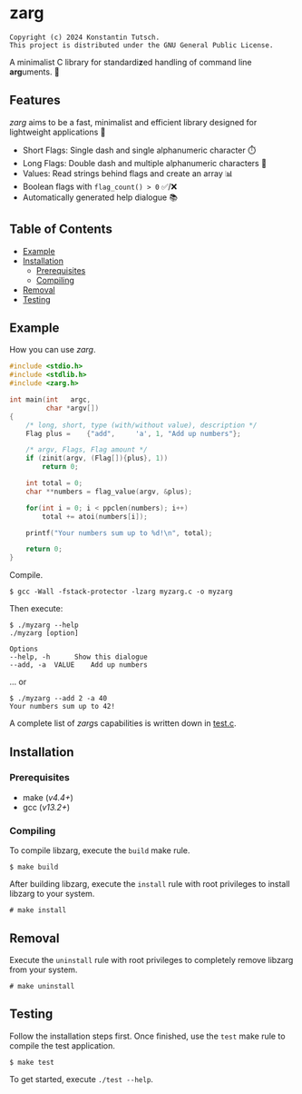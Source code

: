 # zarg

```
Copyright (c) 2024 Konstantin Tutsch.
This project is distributed under the GNU General Public License.
```

A minimalist C library for standardi**z**ed handling of command line **arg**uments. 🚀

## Features

*zarg* aims to be a fast, minimalist and efficient library designed for lightweight applications 🍃

- Short Flags: Single dash and single alphanumeric character ⏱️
- Long Flags: Double dash and multiple alphanumeric characters 📍
- Values: Read strings behind flags and create an array 📊
- Boolean flags with `flag_count() > 0` ✅/❌
- Automatically generated help dialogue 📚

## Table of Contents

- [Example](#example)
- [Installation](#installation)
  - [Prerequisites](#prerequisites)
  - [Compiling](#compiling)
- [Removal](#removal)
- [Testing](#testing)

## Example

How you can use *zarg*.

```c
#include <stdio.h>
#include <stdlib.h>
#include <zarg.h>

int main(int   argc,
         char *argv[])
{
    /* long, short, type (with/without value), description */
    Flag plus =    {"add",     'a', 1, "Add up numbers"};

    /* argv, Flags, Flag amount */
    if (zinit(argv, (Flag[]){plus}, 1))
        return 0;

    int total = 0;
    char **numbers = flag_value(argv, &plus);

    for(int i = 0; i < ppclen(numbers); i++)
        total += atoi(numbers[i]);

    printf("Your numbers sum up to %d!\n", total);

    return 0;
}
```

Compile.

```
$ gcc -Wall -fstack-protector -lzarg myzarg.c -o myzarg
```

Then execute:

```
$ ./myzarg --help
./myzarg [option]

Options
--help, -h		Show this dialogue
--add, -a  VALUE	Add up numbers
```

… or

```
$ ./myzarg --add 2 -a 40
Your numbers sum up to 42!
```

A complete list of *zarg*s capabilities is written down in [test.c](/test.c).

## Installation

### Prerequisites

- make (*v4.4+*)
- gcc (*v13.2+*)

### Compiling

To compile libzarg, execute the `build` make rule.

```
$ make build
```

After building libzarg, execute the `install` rule with root privileges to install libzarg to your system.

```
# make install
```

## Removal

Execute the `uninstall` rule with root privileges to completely remove libzarg from your system.

```
# make uninstall
```

## Testing

Follow the installation steps first. Once finished, use the `test` make rule to compile the test application.

```
$ make test
```

To get started, execute `./test --help`.
